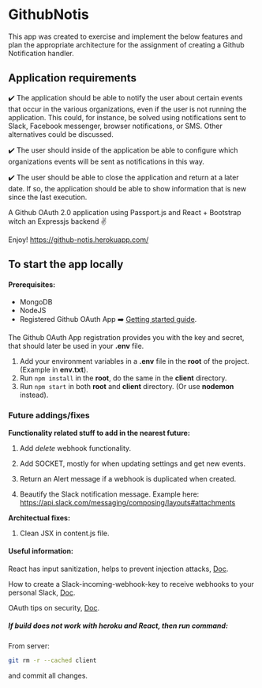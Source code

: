 # GithubNotis 

This app was created to exercise and implement the below features and plan the appropriate architecture for the assignment of creating a Github Notification handler. 

## Application requirements

:heavy_check_mark:  The application should be able to notify the user about certain events that 
occur in the various organizations, even if the user is not running the application.
This could, for instance, be solved using notifications sent to Slack, Facebook 
messenger, browser notifications, or SMS. Other alternatives could be discussed.

:heavy_check_mark:  The user should inside of the application be able to configure which organizations 
events will be sent as notifications in this way.

:heavy_check_mark:  The user should be able to close the application and return at a later date. 
If so, the application should be able to show information that is new since the last execution. 




A Github OAuth 2.0 application using Passport.js and React + Bootstrap witch an Expressjs backend :v:


Enjoy!  <https://github-notis.herokuapp.com/>



## To start the app locally

#### Prerequisites:
  * MongoDB
  * NodeJS
  * Registered Github OAuth App :arrow_right:  [Getting started guide](https://developer.github.com/apps/building-oauth-apps/creating-an-oauth-app/).

  The Github OAuth App registration provides you with the key and secret, that should later be used in your **.env** file.

1. Add your environment variables in a **.env** file in the **root** of the project. (Example in **env.txt**).
2. Run `npm install` in the **root**, do the same in the **client** directory.
3. Run `npm start` in both **root** and **client** directory. (Or use **nodemon** instead).



### Future addings/fixes
 **Functionality related stuff to add in the nearest future:**

1. Add _delete_ webhook functionality.

2. Add SOCKET, mostly for when updating settings and get new events.

3. Return an Alert message if a webhook is duplicated when created. 

4. Beautify the Slack notification message. Example here: https://api.slack.com/messaging/composing/layouts#attachments

**Architectual fixes:**

1. Clean JSX in content.js file.



#### Useful information:

  React has input sanitization, helps to prevent injection attacks, [Doc](https://reactjs.org/docs/introducing-jsx.html#jsx-prevents-injection-attacks).

  How to create a Slack-incoming-webhook-key to receive webhooks to your personal Slack, [Doc](https://slack.com/intl/en-se/help/articles/115005265063-Incoming-Webhooks-for-Slack).

  OAuth tips on security, [Doc](https://auth0.com/docs/tokens/guides/store-tokens).



 
##### If build does not work with heroku and React, then run command:
From server:

```bash
git rm -r --cached client
```
and commit all changes.
